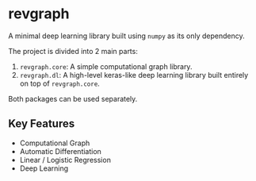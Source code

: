 # revgraph

A minimal deep learning library built using `numpy` as its only dependency.

The project is divided into 2 main parts:

1. `revgraph.core`: A simple computational graph library.
2. `revgraph.dl`: A high-level keras-like deep learning library built entirely
   on top of `revgraph.core`.

Both packages can be used separately.

## Key Features

* Computational Graph
* Automatic Differentiation
* Linear / Logistic Regression
* Deep Learning
